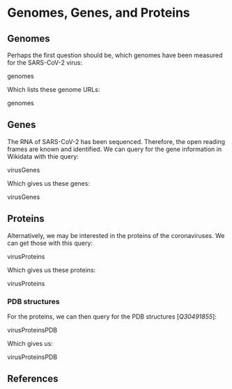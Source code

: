 # Genomes, Genes, and Proteins

## Genomes

Perhaps the first question should be, which <topic>genomes</topic> have been measured for the SARS-CoV-2 virus:

<sparql>genomes</sparql>

Which lists these genome URLs:

<out>genomes</out>

## Genes

The RNA of SARS-CoV-2 has been sequenced. Therefore, the open reading frames are known and identified.
We can query for the gene information in Wikidata with thie query:

<sparql>virusGenes</sparql>

Which gives us these genes:

<out>virusGenes</out>

## Proteins

Alternatively, we may be interested in the proteins of the coronaviruses.
We can get those with this query:

<sparql>virusProteins</sparql>

Which gives us these proteins:

<out>virusProteins</out>

### PDB structures

For the proteins, we can then query for the PDB structures [<cite>Q30491855</cite>]:

<sparql>virusProteinsPDB</sparql>

Which gives us:

<out>virusProteinsPDB</out>

## References

<references/>

